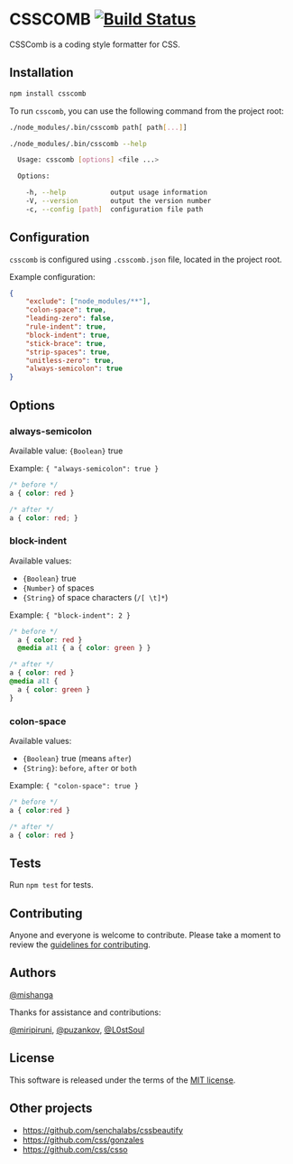 # CSSCOMB [![Build Status](https://secure.travis-ci.org/csscomb/csscomb.js.png?branch=master)](http://travis-ci.org/csscomb/csscomb.js)

CSSComb is a coding style formatter for CSS.

## Installation

```bash
npm install csscomb
```

To run `csscomb`, you can use the following command from the project root:

```bash
./node_modules/.bin/csscomb path[ path[...]]
```

```bash
./node_modules/.bin/csscomb --help

  Usage: csscomb [options] <file ...>

  Options:

    -h, --help           output usage information
    -V, --version        output the version number
    -c, --config [path]  configuration file path
```

## Configuration

`csscomb` is configured using `.csscomb.json` file, located in the project root.

Example configuration:
```json
{
    "exclude": ["node_modules/**"],
    "colon-space": true,
    "leading-zero": false,
    "rule-indent": true,
    "block-indent": true,
    "stick-brace": true,
    "strip-spaces": true,
    "unitless-zero": true,
    "always-semicolon": true
}
```

## Options

### always-semicolon

Available value: `{Boolean}` true

Example: `{ "always-semicolon": true }`
```css
/* before */
a { color: red }

/* after */
a { color: red; }
```

### block-indent

Available values:
  * `{Boolean}` true
  * `{Number}` of spaces
  * `{String}` of space characters (`/[ \t]*`)

Example: `{ "block-indent": 2 }`
```css
/* before */
  a { color: red }
  @media all { a { color: green } }

/* after */
a { color: red }
@media all {
  a { color: green }
}
```

### colon-space
Available values:
  * `{Boolean}` true (means `after`)
  * `{String}`: `before`, `after` or `both`

Example: `{ "colon-space": true }`
```css
/* before */
a { color:red }

/* after */
a { color: red }
```

## Tests

Run `npm test` for tests.

## Contributing

Anyone and everyone is welcome to contribute. Please take a moment to
review the [guidelines for contributing](CONTRIBUTE.md).

## Authors

[@mishanga](https://github.com/mishanga)

Thanks for assistance and contributions:

[@miripiruni](https://github.com/miripiruni),
[@puzankov](https://github.com/puzankov),
[@L0stSoul](https://github.com/L0stSoul)

## License

This software is released under the terms of the [MIT license](https://github.com/csscomb/csscomb.js/blob/master/LICENSE).

## Other projects
* https://github.com/senchalabs/cssbeautify
* https://github.com/css/gonzales
* https://github.com/css/csso
